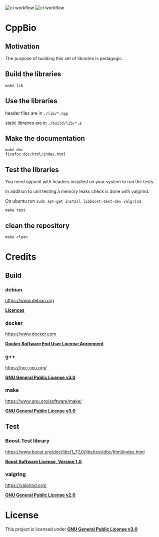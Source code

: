 ![ci workflow](https://github.com/jfouret/cppbio/actions/workflows/c-cpp.yml/badge.svg)
![ci workflow](https://github.com/jfouret/cppbio/actions/workflows/docker.yml/badge.svg)

# CppBio

## Motivation

The purpose of building this set of libraries is pedagogic.

## Build the libraries

```
make lib
```

## Use the libraries

header files are in `./lib/*.hpp`

static libraires are in `./build/lib/*.a`

## Make the documentation

```
make doc
firefoc doc/html/index.html
```

## Test the libraries

You need cppunit with headers installed on your system to run the tests.

In addition to unit testing a memory leaks check is done with valgrind.

On ubuntu run `sudo apt-get install libboost-test-dev valgrind`

```
make test
```

## clean the repository

```
make clean
```

# Credits

## Build
### debian 
 
https://www.debian.org 

[**Licences**](https://www.debian.org/legal/licenses/)
### docker 

https://www.docker.com 

[**Docker Software End User License Agreement**](https://www.docker.com/legal/docker-software-end-user-license-agreement)
### g++ 
 
https://gcc.gnu.org/ 

[**GNU General Public License v3.0**](https://www.gnu.org/licenses/gpl-3.0.html)
### make 
 
https://www.gnu.org/software/make/ 

[**GNU General Public License v3.0**](https://www.gnu.org/licenses/gpl-3.0.html)

## Test
### Boost.Test library 

https://www.boost.org/doc/libs/1_77_0/libs/test/doc/html/index.html

[**Boost Software License, Version 1.0**](https://www.boost.org/LICENSE_1_0.txt).
### valgring 

https://valgrind.org/ 

[**GNU General Public License v2.0**](https://www.gnu.org/licenses/old-licenses/gpl-2.0.html)

# License

This project is licensed under [**GNU General Public License v3.0**](./LICENSE)
